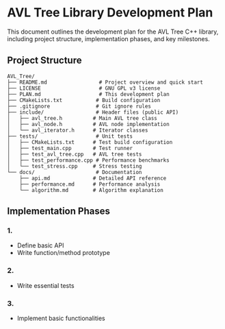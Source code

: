 # AVL Tree Library Development Plan

This document outlines the development plan for the AVL Tree C++ library, including project structure, implementation phases, and key milestones.

## Project Structure

```
AVL_Tree/
├── README.md                 # Project overview and quick start
├── LICENSE                   # GNU GPL v3 license
├── PLAN.md                   # This development plan
├── CMakeLists.txt           # Build configuration
├── .gitignore               # Git ignore rules
├── include/                 # Header files (public API)
│   ├── avl_tree.h          # Main AVL tree class
│   ├── avl_node.h          # AVL node implementation
│   └── avl_iterator.h      # Iterator classes
├── tests/                   # Unit tests
│   ├── CMakeLists.txt      # Test build configuration
│   ├── test_main.cpp       # Test runner
│   ├── test_avl_tree.cpp   # AVL tree tests
│   ├── test_performance.cpp # Performance benchmarks
│   └── test_stress.cpp     # Stress testing
└── docs/                    # Documentation
    ├── api.md              # Detailed API reference
    ├── performance.md      # Performance analysis
    └── algorithm.md        # Algorithm explanation
```

## Implementation Phases

### 1.
- Define basic API
- Write function/method prototype
### 2.
- Write essential tests
### 3.
- Implement basic functionalities
